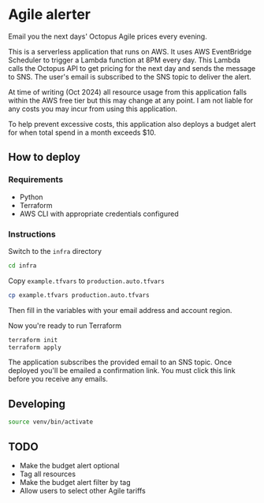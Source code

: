 # Agile alerter

Email you the next days' Octopus Agile prices every evening.

This is a serverless application that runs on AWS.
It uses AWS EventBridge Scheduler to trigger a Lambda function at 8PM every day.
This Lambda calls the Octopus API to get pricing for the next day and sends the message to SNS.
The user's email is subscribed to the SNS topic to deliver the alert.

At time of writing (Oct 2024) all resource usage from this application falls within the AWS free tier but this may change at any point.
I am not liable for any costs you may incur from using this application.

To help prevent excessive costs, this application also deploys a budget alert for when total spend in a month exceeds $10.

## How to deploy

### Requirements

- Python
- Terraform
- AWS CLI with appropriate credentials configured

### Instructions

Switch to the `infra` directory

```bash
cd infra
```

Copy `example.tfvars` to `production.auto.tfvars`

```bash
cp example.tfvars production.auto.tfvars
```

Then fill in the variables with your email address and account region.

Now you're ready to run Terraform

```bash
terraform init
terraform apply
```

The application subscribes the provided email to an SNS topic.
Once deployed you'll be emailed a confirmation link.
You must click this link before you receive any emails.

## Developing

```bash
source venv/bin/activate
```

## TODO

- Make the budget alert optional
- Tag all resources
- Make the budget alert filter by tag
- Allow users to select other Agile tariffs
